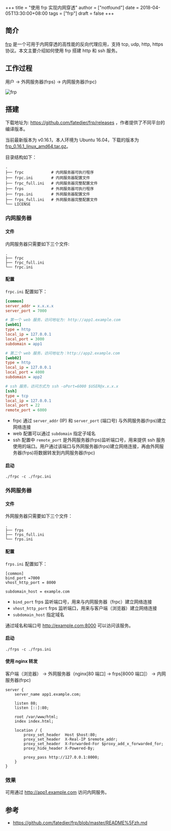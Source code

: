 +++
title = "使用 frp 实现内网穿透"
author = ["notfound"]
date = 2018-04-05T13:30:00+08:00
tags = ["frp"]
draft = false
+++

## 简介

[frp](https://github.com/fatedier/frp) 是一个可用于内网穿透的高性能的反向代理应用，支持 tcp, udp, http, https 协议。本文主要介绍如何使用 frp 搭建 http 和 ssh 服务。

## 工作过程

用户 -> 外网服务器(frps) -> 内网服务器(frpc)

![frp](/images/ubuntu-install-frp-architecture.png)

## 搭建

下载地址为: <https://github.com/fatedier/frp/releases> ，作者提供了不同平台的编译版本。

当前最新版本为 v0.16.1，本人环境为 Ubuntu 16.04，下载的版本为 [frp\_0.16.1\_linux\_amd64.tar.gz](https://github.com/fatedier/frp/releases/download/v0.16.1/frp%5F0.16.1%5Flinux%5Famd64.tar.gz)。

目录结构如下：

```text
.
├── frpc            # 内网服务器可执行程序
├── frpc.ini        # 内网服务器配置文件
├── frpc_full.ini   # 内网服务器完整配置文件
├── frps            # 外网服务器可执行程序
├── frps.ini        # 外网服务器配置文件
├── frps_full.ini   # 外网服务器完整配置文件
└── LICENSE
```

### 内网服务器

#### 文件

内网服务器只需要如下三个文件:

```text
.
├── frpc
├── frpc_full.ini
└── frpc.ini
```

#### 配置

`frpc.ini` 配置如下：

```ini
[common]
server_addr = x.x.x.x
server_port = 7000

# 第一个 web 服务，访问地址为: http://app1.example.com
[web01]
type = http
local_ip = 127.0.0.1
local_port = 3000
subdomain = app1

# 第二个 web 服务，访问地址为：http://app2.example.com
[web02]
type = http
local_ip = 127.0.0.1
local_port = 4000
subdomain = app2

# ssh 服务，访问方式为 ssh -oPort=6000 $USER@x.x.x.x
[ssh]
type = tcp
local_ip = 127.0.0.1
local_port = 22
remote_port = 6000
```

- frpc 通过 `server_addr` (IP) 和 `server_port` (端口号) 与外网服务器(frps)建立网络连接
- web 配置可以通过 `subdomain` 指定子域名
- ssh 配置中 `remote_port` 是外网服务器(frps)监听端口号，用来提供 ssh 服务使用的端口。用户通过该端口与外网服务器(frps)建立网络连接，再由外网服务器(frps)将数据转发到内网服务器(frpc)

#### 启动

```shell
./frpc -c ./frpc.ini
```

### 外网服务器

#### 文件

外网服务器只需要如下三个文件：

```text
.
├── frps
├── frps_full.ini
└── frps.ini
```

#### 配置

`frps.ini` 配置如下：

```text
[common]
bind_port =7000
vhost_http_port = 8000

subdomain_host = example.com
```

- `bind_port` frps 监听端口号，用来与内网服务器（frpc）建立网络连接
- `vhost_http_port` frps 监听端口，用来与客户端（浏览器）建立网络连接
- `subdomain_host` 指定域名

通过域名和端口号 <http://example.com:8000> 可以访问该服务。

#### 启动

```shell
./frps -c ./frps.ini
```

#### 使用 nginx 转发

客户端（浏览器） -> 外网服务器（nginx[80 端口] -> frps[8000 端口]） -> 内网服务器(frpc)

```nginx
server {
    server_name app1.example.com;

    listen 80;
    listen [::]:80;

    root /var/www/html;
    index index.html;

    location / {
        proxy_set_header  Host $host:80;
        proxy_set_header  X-Real-IP $remote_addr;
        proxy_set_header  X-Forwarded-For $proxy_add_x_forwarded_for;
        proxy_hide_header X-Powered-By;

        proxy_pass http://127.0.0.1:8000;
    }
}
```

### 效果

可用通过 <http://app1.example.com> 访问内网服务。

## 参考

- <https://github.com/fatedier/frp/blob/master/README%5Fzh.md>
